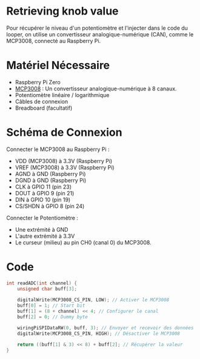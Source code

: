 Retrieving knob value
===

Pour récupérer le niveau d'un potentiomètre et l'injecter dans le code du looper, on utilise un convertisseur analogique-numérique (CAN), comme le MCP3008, connecté au Raspberry Pi.

# Matériel Nécessaire
* Raspberry Pi Zero
* [MCP3008](https://cdn-shop.adafruit.com/datasheets/MCP3008.pdf) : Un convertisseur analogique-numérique à 8 canaux.
* Potentiomètre linéaire / logarithmique
* Câbles de connexion
* Breadboard (facultatif)

# Schéma de Connexion
Connecter le MCP3008 au Raspberry Pi :
* VDD (MCP3008) à 3.3V (Raspberry Pi)
* VREF (MCP3008) à 3.3V (Raspberry Pi)
* AGND à GND (Raspberry Pi)
* DGND à GND (Raspberry Pi)
* CLK à GPIO 11 (pin 23)
* DOUT à GPIO 9 (pin 21)
* DIN à GPIO 10 (pin 19)
* CS/SHDN à GPIO 8 (pin 24)

Connecter le Potentiomètre :
* Une extrémité à GND
* L'autre extrémité à 3.3V
* Le curseur (milieu) au pin CH0 (canal 0) du MCP3008.

# Code
```c lines
int readADC(int channel) {
    unsigned char buff[3];
    
    digitalWrite(MCP3008_CS_PIN, LOW); // Activer le MCP3008
    buff[0] = 1; // Start bit
    buff[1] = (8 + channel) << 4; // Configurer le canal
    buff[2] = 0; // Dummy byte

    wiringPiSPIDataRW(0, buff, 3); // Envoyer et recevoir des données
    digitalWrite(MCP3008_CS_PIN, HIGH); // Désactiver le MCP3008

    return ((buff[1] & 3) << 8) + buff[2]; // Récupérer la valeur
}
```